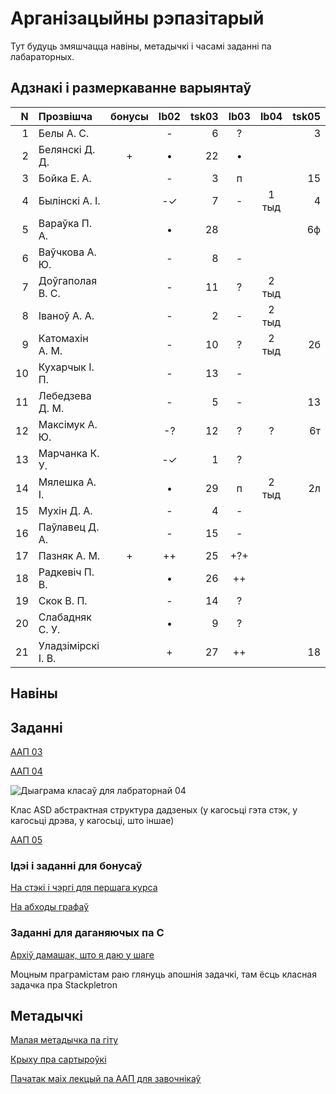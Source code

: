 # Арганізацыйны рэпазітарый

Тут будуць змяшчацца навіны, метадычкі і часамі заданні па лабараторных.

## Адзнакі і размеркаванне варыянтаў


|N  |Прозвішча         |бонусы|lb02|tsk03|lb03|lb04|tsk05|
|--:|:-----------------|:----:|:--:|----:|:--:|:--:|----:|
|  1|Белы А. С.        |      |- | 6|?  |     |3
|  2|Белянскі Д. Д.    |+     |• |22|•  |     |
|  3|Бойка Е. А.       |      |- | 3|п  |     |15
|  4|Былінскі А. І.    |      |-✓| 7|-  |1 тыд|4
|  5|Вараўка П. А.     |      |• |28|   |     |6ф
|  6|Ваўчкова А. Ю.    |      |- | 8|-  |     |
|  7|Доўгаполая В. С.  |      |- |11|?  |2 тыд|
|  8|Іваноў А. А.      |      |- | 2|-  |2 тыд|
|  9|Катомахін А. М.   |      |- |10|?  |2 тыд|2б
| 10|Кухарчык І. П.    |      |- |13|-  |     |
| 11|Лебедзева Д. М.   |      |- | 5|-  |     |13
| 12|Максімук А. Ю.    |      |-?|12|?  |?    |6т
| 13|Марчанка К. У.    |      |-✓| 1|?  |     |
| 14|Мялешка А. І.     |      |• |29|п  |2 тыд|2л
| 15|Мухін Д. А.       |      |- | 4|-  |     |
| 16|Паўлавец Д. А.    |      |- |15|-  |     |
| 17|Пазняк А. М.      |+     |++|25|+?+|     |
| 18|Радкевіч П. В.    |      |• |26|++ |     |
| 19|Скок В. П.        |      |- |14|?  |     |
| 20|Слабадняк С. У.   |      |• | 9|?  |     |
| 21|Уладзімірскі І. В.|      |+ |27|++ |     |18


## Навіны

## Заданні

[ААП 03](https://github.com/BSU2013gr04Lego/Workflow/releases/download/task03/OOPlb03.pdf)

[ААП 04](https://github.com/BSU2013gr04Lego/Workflow/releases/download/OOP04/OOPlb04.pdf)

![Дыаграма класаў для лабраторнай 04](https://raw.githubusercontent.com/BSU2013gr04Lego/Workflow/master/pimplNVI.png)

Клас ASD абстрактная структура дадзеных (у кагосьці гэта стэк, у кагосьці дрэва, у кагосьці, што іншае)

[ААП 05](https://github.com/BSU2013gr04Lego/Workflow/releases/download/polimorphism/Polimorfizm.pdf)

### Ідэі і заданні для бонусаў

[На стэкі і чэргі для першага курса](https://github.com/BSU2013gr04Lego/Workflow/releases/download/%D0%B1%D0%BE%D0%BD%D1%83%D1%81%D1%8B/StekiCxerhi.pdf)

[На абходы графаў](https://github.com/BSU2013gr04Lego/Workflow/releases/download/%D0%B1%D0%BE%D0%BD%D1%83%D1%81%D1%8B/Obvhody1grup.pdf)

### Заданні для даганяючых па С

[Архіў дамашак, што я даю у шаге](https://github.com/BSU2013gr04Lego/Workflow/releases/download/forNewbie/dzArchive.7z)

Моцным праграмістам раю глянуць апошнія задачкі, там ёсць класная задачка пра Stackpletron

## Метадычкі
[Малая метадычка па гіту](https://github.com/BSU2013gr4Lego/Example/releases/download/gitPdf/AboutGit.pdf)

[Крыху пра сартыроўкі](https://github.com/BSU2013gr04Lego/Workflow/releases/download/%D0%B1%D0%BE%D0%BD%D1%83%D1%81%D1%8B/KSR_SortMasEd1.pdf)

[Пачатак маіх лекцый па ААП для завочнікаў](https://github.com/BSU2013gr04Lego/Workflow/releases/download/forNewbie/LekciiAAP1.pdf)
